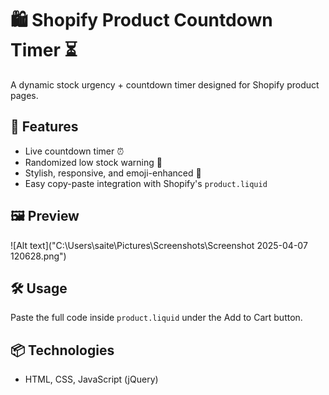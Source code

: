 # 🛍️ Shopify Product Countdown Timer ⏳

A dynamic stock urgency + countdown timer designed for Shopify product pages.

## 🚀 Features

- Live countdown timer ⏰
- Randomized low stock warning 🛒
- Stylish, responsive, and emoji-enhanced 🎉
- Easy copy-paste integration with Shopify's `product.liquid`

## 🖼️ Preview
![Alt text]("C:\Users\saite\Pictures\Screenshots\Screenshot 2025-04-07 120628.png")



## 🛠️ Usage

Paste the full code inside `product.liquid` under the Add to Cart button.

## 📦 Technologies

- HTML, CSS, JavaScript (jQuery)




